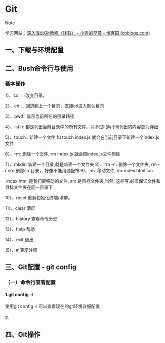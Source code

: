 # Git

> [!NOTE]
>
> 学习网站：[深入浅出Git教程（转载） - 小奔的早晨 - 博客园 (cnblogs.com)](https://www.cnblogs.com/syp172654682/p/7689328.html)

## 一、下载与环境配置

## 二、Bush命令行与使用

### 基本操作

1）、cd ：		改变目录。

2）、cd . .		回退到上一个目录，直接cd进入默认目录

3）、pwd :		显示当前所在的目录路径

4）、ls(ll): 		都是列出当前目录中的所有文件，只不过ll(两个ll)列出的内容更为详细

5）、touch : 	  新建一个文件 如 touch index.js 就会在当前目录下新建一个index.js文件

6）、rm: 		删除一个文件, rm index.js 就会把index.js文件删除

7）、mkdir: 	   新建一个目录,就是新建一个文件夹
8）、rm -r : 	    删除一个文件夹, rm -r src 删除src目录， 好像不能用通配符
9）、mv 		移动文件, mv index.html src 	

​				index.html 是我们要移动的文件, src 是目标文件夹,当然, 这样写,必须保证文件和目标文件夹在同一目录下

10）、reset	 重新初始化终端/清屏。

11）、clear 	清屏

12）、history 	查看命令历史

13）、help 	帮助

14）、exit 	退出

15）、#		表示注释

## 三、Git配置 - git config

### （一）命令行查看配置

#### 1.git config -l

使用git config -l 可以查看现在的git环境详细配置

#### 2.

## 四、Git操作

